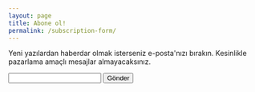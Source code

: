 ```yaml
---
layout: page
title: Abone ol!
permalink: /subscription-form/
---
```


Yeni yazılardan haberdar olmak isterseniz e-posta'nızı bırakın. 
Kesinlikle pazarlama amaçlı mesajlar almayacaksınız. 

<form action="https://getsimpleform.com/messages?form_api_token=142e3c67f698ef66966ef5177d9bff65" method="post">
  <!-- the redirect_to is optional, the form will redirect to the referrer on submission -->
  <input type='hidden' name='redirect_to' value='<www.turansert.com/subscription-thank-you.html>' />
  <!-- E-postanızı girin -->
  <input type='text' name='e-posta' />
  <input type='submit' value='Gönder' />
</form>
